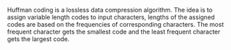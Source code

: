 Huffman coding is a lossless data compression algorithm. The idea is to assign variable length codes to input characters, lengths of the assigned codes are based on the frequencies of corresponding characters. The most frequent character gets the smallest code and the least frequent character gets the largest code.